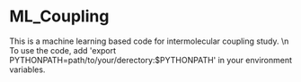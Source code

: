 # ML_Coupling
This is a machine learning based code for intermolecular coupling study. \n
To use the code, add 'export PYTHONPATH=path/to/your/derectory:$PYTHONPATH' in your environment variables.

